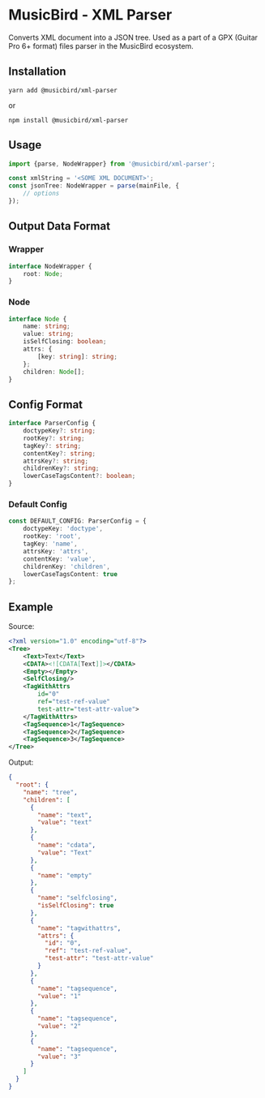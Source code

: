 # MusicBird - XML Parser

Converts XML document into a JSON tree.
Used as a part of a GPX (Guitar Pro 6+ format) files parser in the MusicBird ecosystem.

## Installation
```
yarn add @musicbird/xml-parser
``` 
or 
```
npm install @musicbird/xml-parser
```

## Usage

```ts
import {parse, NodeWrapper} from '@musicbird/xml-parser';

const xmlString = '<SOME XML DOCUMENT>';
const jsonTree: NodeWrapper = parse(mainFile, { 
    // options 
});
```

## Output Data Format
### Wrapper
```ts
interface NodeWrapper {
    root: Node;
}
```
### Node
```ts
interface Node {
    name: string;
    value: string;
    isSelfClosing: boolean;
    attrs: {
        [key: string]: string;
    };
    children: Node[];
}
```

## Config Format

```ts
interface ParserConfig {
    doctypeKey?: string; 
    rootKey?: string;
    tagKey?: string; 
    contentKey?: string;
    attrsKey?: string;
    childrenKey?: string; 
    lowerCaseTagsContent?: boolean;
}
```

### Default Config
```ts
const DEFAULT_CONFIG: ParserConfig = {
    doctypeKey: 'doctype',
    rootKey: 'root',
    tagKey: 'name',
    attrsKey: 'attrs',
    contentKey: 'value',
    childrenKey: 'children',
    lowerCaseTagsContent: true
};
```

## Example
Source:
```xml
<?xml version="1.0" encoding="utf-8"?>
<Tree>
    <Text>Text</Text>
    <CDATA><![CDATA[Text]]></CDATA>
    <Empty></Empty>
    <SelfClosing/>
    <TagWithAttrs
        id="0"
        ref="test-ref-value"
        test-attr="test-attr-value">
    </TagWithAttrs>
    <TagSequence>1</TagSequence>
    <TagSequence>2</TagSequence>
    <TagSequence>3</TagSequence>
</Tree>
```
Output:
```json
{
  "root": {
    "name": "tree",
    "children": [
      {
        "name": "text",
        "value": "text"
      },
      {
        "name": "cdata",
        "value": "Text"
      },
      {
        "name": "empty"
      },
      {
        "name": "selfclosing",
        "isSelfClosing": true
      },
      {
        "name": "tagwithattrs",
        "attrs": {
          "id": "0",
          "ref": "test-ref-value",
          "test-attr": "test-attr-value"
        }
      },
      {
        "name": "tagsequence",
        "value": "1"
      },
      {
        "name": "tagsequence",
        "value": "2"
      },
      {
        "name": "tagsequence",
        "value": "3"
      }
    ]
  }
}
```